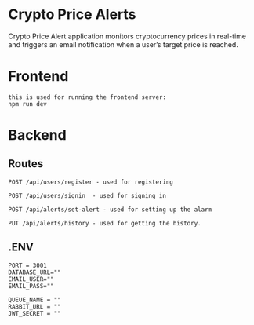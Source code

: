 # Crypto Price Alerts
Crypto Price Alert application monitors cryptocurrency prices in real-time and triggers an email notification when a user’s target price is reached.

# Frontend

```
this is used for running the frontend server:
npm run dev
```

# Backend
## Routes
```
POST /api/users/register - used for registering 

POST /api/users/signin  - used for signing in

POST /api/alerts/set-alert - used for setting up the alarm

PUT /api/alerts/history - used for getting the history.
```

## .ENV
```
PORT = 3001
DATABASE_URL=""
EMAIL_USER=""
EMAIL_PASS=""

QUEUE_NAME = ""
RABBIT_URL = ""
JWT_SECRET = ""
```

